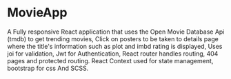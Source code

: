 # MovieApp

A Fully responsive React application that uses the Open Movie Database Api (tmdb) to get trending movies, Click on posters to be taken to details page where the title's information such as plot and imbd rating is displayed, Uses joi for validation, Jwt for Authentication,  React router handles routing, 404 pages and protected routing. React Context used for state management, bootstrap for css And SCSS.


